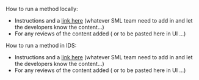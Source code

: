 How to run a method locally:

- Instructions and a [link here](/) (whatever SML team need to add in and let the developers know the content...)
- For any reviews of the content added ( or to be pasted here in UI ...)

How to run a method in IDS:
- Instructions and a [link here](/) (whatever SML team need to add in and let the developers know the content...)
- For any reviews of the content added ( or to be pasted here in UI ...)